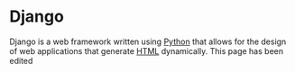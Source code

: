 # Django

Django is a web framework written using [Python](/wiki/Python) that allows for the design of web applications that generate [HTML](/wiki/HTML) dynamically. This page has been edited
